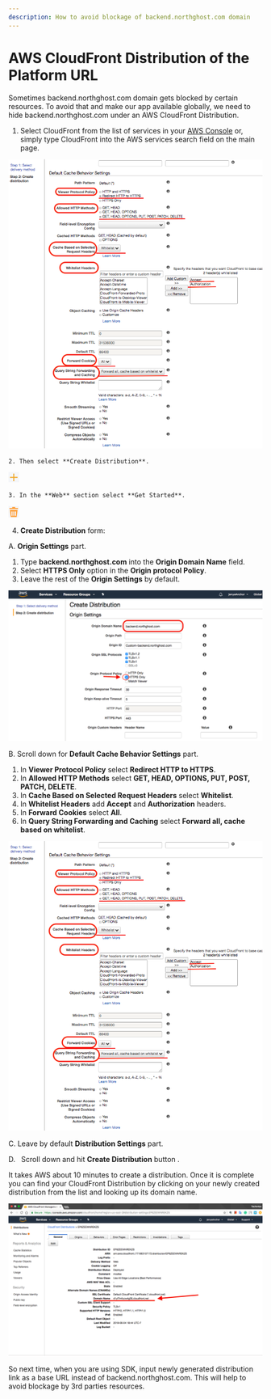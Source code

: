 ```yaml
---
description: How to avoid blockage of backend.northghost.com domain
---
```


# AWS CloudFront Distribution of the Platform URL

Sometimes backend.northghost.com domain gets blocked by certain resources. To avoid that and make our app available globally, we need to hide backend.northghost.com under an AWS CloudFront Distribution.

1. Select CloudFront from the list of services in your [AWS Console](https://aws.amazon.com/) or, simply type CloudFront into the AWS services search field on the main page.    

![](../../.gitbook/assets/image%20%284%29.png)

    2. Then select **Create Distribution**. 

![](../../.gitbook/assets/image%20%2816%29.png)

    3. In the **Web** section select **Get Started**.

![](../../.gitbook/assets/image%20%2815%29.png)

   4. **Create Distribution** form:

A. **Origin Settings** part.

1. Type **backend.northghost.com** into the **Origin Domain Name** field.
2. Select **HTTPS Only** option in the **Origin protocol Policy**.
3. Leave the rest of the **Origin Settings** by default.

![](../../.gitbook/assets/image%20%2834%29.png)

B. Scroll down for **Default Cache Behavior Settings** part.

1. In **Viewer Protocol Policy** select **Redirect HTTP to HTTPS**.
2. In **Allowed HTTP Methods** select **GET, HEAD, OPTIONS, PUT, POST, PATCH, DELETE**.
3. In **Cache Based on Selected Request Headers** select **Whitelist**.
4. In **Whitelist Headers** add **Accept** and **Authorization** headers.
5. In **Forward Cookies** select **All**.
6. In **Query String Forwarding and Caching** select **Forward all, cache based on whitelist**.

![](../../.gitbook/assets/image%20%2831%29.png)

C. Leave by default **Distribution Settings** part.

D.   Scroll down and hit **Create Distribution** button .

It takes AWS about 10 minutes to create a distribution. Once it is complete you can find your CloudFront Distribution by clicking on your newly created distribution from the list and looking up its domain name.

![](../../.gitbook/assets/image%20%2830%29.png)

So next time, when you are using SDK, input newly generated distribution link as a base URL instead of backend.northghost.com. This will help to avoid blockage by 3rd parties resources.

